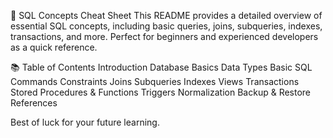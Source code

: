📘 SQL Concepts Cheat Sheet
This README provides a detailed overview of essential SQL concepts, including basic queries, joins, subqueries, indexes, transactions, and more. Perfect for beginners and experienced developers as a quick reference.

📚 Table of Contents
Introduction
Database Basics
Data Types
Basic SQL Commands
Constraints
Joins
Subqueries
Indexes
Views
Transactions
Stored Procedures & Functions
Triggers
Normalization
Backup & Restore
References


Best of luck for your future learning.